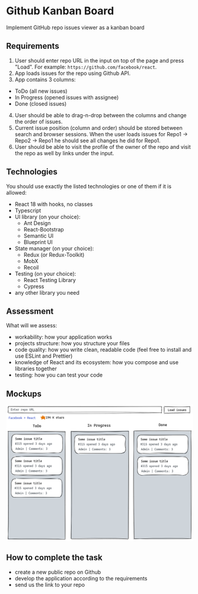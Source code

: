 # Github Kanban Board

Implement GitHub repo issues viewer as a kanban board

## Requirements
1. User should enter repo URL in the input on top of the page and press "Load". For example: `https://github.com/facebook/react`.
2. App loads issues for the repo using Github API.
3. App contains 3 columns:
- ToDo (all new issues)
- In Progress (opened issues with assignee)
- Done (closed issues)

4. User should be able to drag-n-drop between the columns and change the order of issues.
5. Current issue position (column and order) should be stored between search and browser sessions. When the user loads issues for Repo1 -> Repo2 -> Repo1 he should see all changes he did for Repo1.
6. User should be able to visit the profile of the owner of the repo and visit the repo as well by links under the input.

## Technologies

You should use exactly the listed technologies or one of them if it is allowed:

- React 18 with hooks, no classes
- Typescript
- UI library (on your choice):
  - Ant Design
  - React-Bootstrap
  - Semantic UI
  - Blueprint UI
- State manager (on your choice):
  - Redux (or Redux-Toolkit)
  - MobX
  - Recoil
- Testing (on your choice):
  - React Testing Library
  - Cypress
- any other library you need

## Assessment

What will we assess:
- workability: how your application works
- projects structure: how you structure your files
- code quality: how you write clean, readable code (feel free to install and use ESLint and Prettier)
- knowledge of React and its ecosystem: how you compose and use libraries together
- testing: how you can test your code

## Mockups

![alt text](design.png)
## How to complete the task
- create a new public repo on Github
- develop the application according to the requirements
- send us the link to your repo